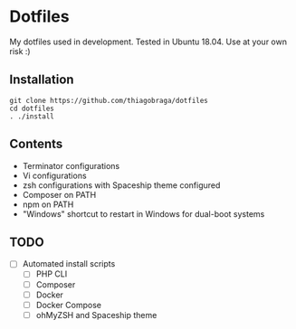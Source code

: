 # Dotfiles

My dotfiles used in development. Tested in Ubuntu 18.04. Use at your own risk :)

## Installation

```
git clone https://github.com/thiagobraga/dotfiles
cd dotfiles
. ./install
```

## Contents

- Terminator configurations
- Vi configurations
- zsh configurations with Spaceship theme configured
- Composer on PATH
- npm on PATH
- "Windows" shortcut to restart in Windows for dual-boot systems

## TODO

- [ ] Automated install scripts
  - [ ] PHP CLI
  - [ ] Composer
  - [ ] Docker
  - [ ] Docker Compose
  - [ ] ohMyZSH and Spaceship theme
